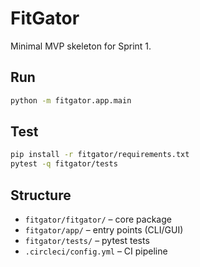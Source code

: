 
# FitGator

Minimal MVP skeleton for Sprint 1.

## Run
```bash
python -m fitgator.app.main
```

## Test
```bash
pip install -r fitgator/requirements.txt
pytest -q fitgator/tests
```

## Structure
- `fitgator/fitgator/` – core package
- `fitgator/app/` – entry points (CLI/GUI)
- `fitgator/tests/` – pytest tests
- `.circleci/config.yml` – CI pipeline
